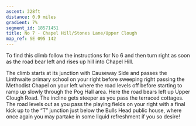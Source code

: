 ```yaml
---
ascent: 328ft
distance: 0.9 miles
gradient: 7%
segment_id: 18571451
title: No 7 - Chapel Hill/Stones Lane/Upper Clough 
map_ref: SE 095 142
---
```


To find this climb follow the instructions for No 6 and then turn right as soon as the road bear left and rises up hill into Chapel Hill.

The climb starts at its junction with Causeway Side and passes the Linthwaite primary school on your right before sweeping right passing the Methodist Chapel on your left where the road levels off before starting to ramp up slowly through the Pog Hall area. Here the road bears left up Upper Clough Road. The incline gets steeper as you pass the terraced cottages. The road levels out as you pass the playing fields on your right with a final kick up to the “T” junction just below the Bulls Head public house, where once again you may partake in some liquid refreshment if you so desire!